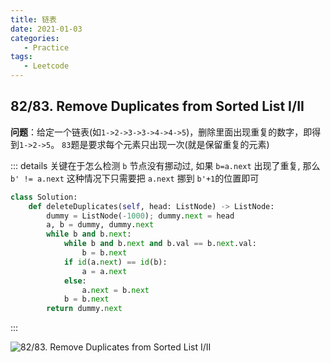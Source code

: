```yaml
---
title: 链表
date: 2021-01-03
categories:
   - Practice
tags:
   - Leetcode
---
```


## 82/83. Remove Duplicates from Sorted List I/II

**问题**：给定一个链表(如`1->2->3->3->4->4->5`)，删除里面出现重复的数字，即得到`1->2->5`。 `83`题是要求每个元素只出现一次(就是保留重复的元素)

::: details
关键在于怎么检测 `b` 节点没有挪动过, 如果 `b=a.next` 出现了重复, 那么`b' != a.next` 这种情况下只需要把 `a.next` 挪到 `b'+1`的位置即可 
```python                            
class Solution:
    def deleteDuplicates(self, head: ListNode) -> ListNode:
        dummy = ListNode(-1000); dummy.next = head
        a, b = dummy, dummy.next
        while b and b.next:
            while b and b.next and b.val == b.next.val:
                b = b.next
            if id(a.next) == id(b):
                a = a.next
            else:
                a.next = b.next
            b = b.next
        return dummy.next
```
:::

![82/83. Remove Duplicates from Sorted List I/II](~@assets/lc-82.png#center)


